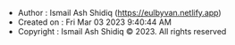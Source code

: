 * Author : Ismail Ash Shidiq (https://eulbyvan.netlify.app)
* Created on : Fri Mar 03 2023 9:40:44 AM
* Copyright : Ismail Ash Shidiq © 2023. All rights reserved

